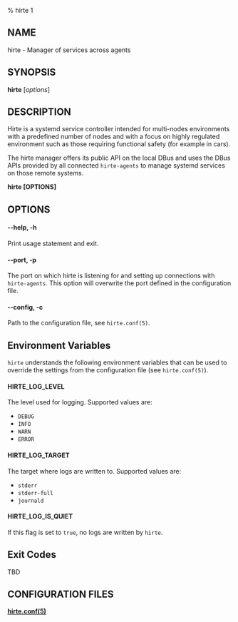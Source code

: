 % hirte 1

## NAME

hirte - Manager of services across agents

## SYNOPSIS

**hirte** [*options*]

## DESCRIPTION

Hirte is a systemd service controller intended for multi-nodes environments with a predefined number of nodes and with a focus on highly regulated environment such as those requiring functional safety (for example in cars).

The hirte manager offers its public API on the local DBus and uses the DBus APIs provided by all connected `hirte-agents` to manage systemd services on those remote systems.

**hirte [OPTIONS]**

## OPTIONS

#### **--help**, **-h**

Print usage statement and exit.

#### **--port**, **-p**

The port on which hirte is listening for and setting up connections with `hirte-agents`. This option will overwrite the port defined in the configuration file.

#### **--config**, **-c**

Path to the configuration file, see `hirte.conf(5)`.

## Environment Variables

`hirte` understands the following environment variables that can be used to override the settings from the configuration file (see `hirte.conf(5)`).

#### **HIRTE_LOG_LEVEL**

The level used for logging. Supported values are:

- `DEBUG`
- `INFO`
- `WARN`
- `ERROR`

#### **HIRTE_LOG_TARGET**

The target where logs are written to. Supported values are:

- `stderr`
- `stderr-full`
- `journald`

#### **HIRTE_LOG_IS_QUIET**

If this flag is set to `true`, no logs are written by `hirte`.

## Exit Codes

TBD

## CONFIGURATION FILES

**[hirte.conf(5)](https://github.com/containers/hirte/blob/main/doc/man/hirte.conf.5.md)**
